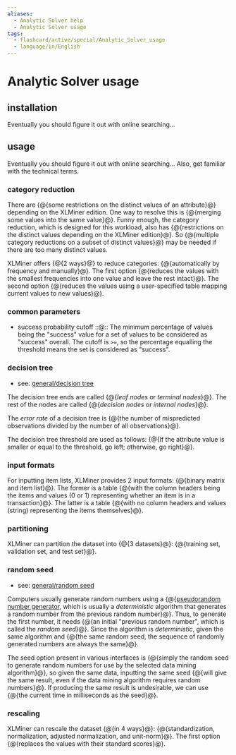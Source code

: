 ```yaml
---
aliases:
  - Analytic Solver help
  - Analytic Solver usage
tags:
  - flashcard/active/special/Analytic_Solver_usage
  - language/in/English
---
```


# Analytic Solver usage

## installation

Eventually you should figure it out with online searching...

## usage

Eventually you should figure it out with online searching... Also, get familiar with the technical terms.

### category reduction

There are {@{some restrictions on the distinct values of an attribute}@} depending on the XLMiner edition. One way to resolve this is {@{merging some values into the same value}@}. Funny enough, the category reduction, which is designed for this workload, also has {@{restrictions on the distinct values depending on the XLMiner edition}@}. So {@{multiple category reductions on a subset of distinct values}@} may be needed if there are too many distinct values. <!--SR:!2030-04-14,1683,375!2025-09-23,364,355!2025-10-14,379,355!2028-10-11,1227,355-->

XLMiner offers {@{2 ways}@} to reduce categories: {@{automatically by frequency and manually}@}. The first option {@{reduces the values with the smallest frequencies into one value and leave the rest intact}@}. The second option {@{reduces the values using a user-specified table mapping current values to new values}@}. <!--SR:!2030-05-04,1699,375!2028-02-09,1043,355!2028-12-16,1263,355!2027-11-27,888,335-->

### common parameters

- success probability cutoff ::@:: The minimum percentage of values being the "success" value for a set of values to be considered as "success" overall. The cutoff is `>=`, so the percentage equalling the threshold means the set is considered as "success". <!--SR:!2027-12-10,901,335!2026-12-07,692,335-->

### decision tree

- see: [general/decision tree](../general/decision%20tree.md)

The decision tree ends are called {@{_leaf nodes_ or _terminal nodes_}@}. The rest of the nodes are called {@{_decision nodes_ or _internal nodes_}@}. <!--SR:!2026-10-24,704,330!2026-04-05,533,310-->

The _error rate_ of a decision tree is {@{the number of mispredicted observations divided by the number of all observations}@}. <!--SR:!2027-03-31,731,290-->

The decision tree threshold are used as follows: {@{If the attribute value is smaller or equal to the threshold, go left; otherwise, go right}@}. <!--SR:!2026-09-10,548,335-->

### input formats

For inputting item lists, XLMiner provides 2 input formats: {@{binary matrix and item list}@}. The former is a table {@{with the column headers being the items and values (0 or 1) representing whether an item is in a transaction}@}. The latter is a table {@{with no column headers and values (string) representing the items themselves}@}. <!--SR:!2029-03-17,1276,315!2030-04-30,1696,375!2030-07-05,1751,375-->

### partitioning

XLMiner can partition the dataset into {@{3 datasets}@}: {@{training set, validation set, and test set}@}. <!--SR:!2030-05-13,1707,375!2027-04-27,801,335-->

### random seed

- see: [general/random seed](../general/random%20seed.md)

Computers usually generate random numbers using a {@{[pseudorandom number generator](../general/pseudorandom%20number%20generator.md), which is usually a _deterministic_ algorithm that generates a random number from the previous random number}@}. Thus, to generate the first number, it needs {@{an initial "previous random number", which is called the _random seed_}@}. Since the algorithm is _deterministic_, given the same algorithm and {@{the same random seed, the sequence of randomly generated numbers are always the same}@}. <!--SR:!2029-03-25,1392,350!2027-01-14,770,330!2026-02-06,486,310-->

The seed option present in various interfaces is {@{simply the random seed to generate random numbers for use by the selected data mining algorithm}@}, so given the same data, inputting the same seed {@{will give the same result, even if the data mining algorithm requires random numbers}@}. If producing the same result is undesirable, we can use {@{the current time in milliseconds as the seed}@}. <!--SR:!2029-08-28,1455,310!2026-10-02,688,330!2026-07-05,626,330-->

### rescaling

XLMiner can rescale the dataset {@{in 4 ways}@}: {@{standardization, normalization, adjusted normalization, and unit-norm}@}. The first option {@{replaces the values with their standard scores}@}. <!--SR:!2030-03-15,1662,375!2028-09-20,1186,355!2027-01-02,710,335-->
